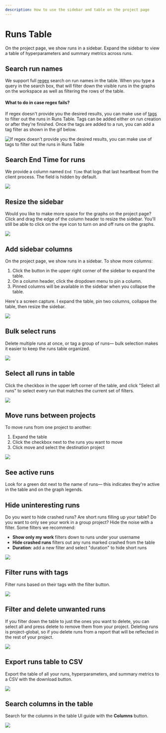 ```yaml
---
description: How to use the sidebar and table on the project page
---
```


# Runs Table

On the project page, we show runs in a sidebar. Expand the sidebar to view a table of hyperparameters and summary metrics across runs.

## Search run names

We support full [regex](https://dev.mysql.com/doc/refman/8.0/en/regexp.html) search on run names in the table. When you type a query in the search box, that will filter down the visible runs in the graphs on the workspace as well as filtering the rows of the table.

#### What to do in case regex fails?

If regex doesn't provide you the desired results, you can make use of [tags](tags.md) to filter out the runs in Runs Table. Tags can be added either on run creation or after they're finished. Once the tags are added to a run, you can add a tag filter as shown in the gif below.

![If regex doesn't provide you the desired results, you can make use of tags to filter out the runs in Runs Table](../../../.gitbook/assets/tags.gif)

## Search End Time for runs

We provide a column named `End Time` that logs that last heartbeat from the client process. The field is hidden by default.

![](<../../../.gitbook/assets/image (62) (1) (8).png>)

## Resize the sidebar

Would you like to make more space for the graphs on the project page? Click and drag the edge of the column header to resize the sidebar. You'll still be able to click on the eye icon to turn on and off runs on the graphs.

![](https://downloads.intercomcdn.com/i/o/153755378/d54ae70fb8155657a87545b1/howto+-+resize+column.gif)

## Add sidebar columns

On the project page, we show runs in a sidebar. To show more columns:

1. Click the button in the upper right corner of the sidebar to expand the table.
2. On a column header, click the dropdown menu to pin a column.
3. Pinned columns will be available in the sidebar when you collapse the table.

Here's a screen capture. I expand the table, pin two columns, collapse the table, then resize the sidebar.

![](https://downloads.intercomcdn.com/i/o/152951680/cf8cbc6b35e923be2551ba20/howto+-+pin+rows+in+table.gif)

## Bulk select runs

Delete multiple runs at once, or tag a group of runs— bulk selection makes it easier to keep the runs table organized.

![](<../../../.gitbook/assets/howto - bulk select.gif>)

## Select all runs in table

Click the checkbox in the upper left corner of the table, and click "Select all runs" to select every run that matches the current set of filters.

![](<../../../.gitbook/assets/all runs select.gif>)

## Move runs between projects

To move runs from one project to another:

1. Expand the table
2. Click the checkbox next to the runs you want to move
3. Click move and select the destination project

![](<../../../.gitbook/assets/howto - move runs.gif>)

## See active runs

Look for a green dot next to the name of runs— this indicates they're active in the table and on the graph legends.

## Hide uninteresting runs

Do you want to hide crashed runs? Are short runs filling up your table? Do you want to only see your work in a group project? Hide the noise with a filter. Some filters we recommend:

* **Show only my work** filters down to runs under your username
* **Hide crashed runs** filters out any runs marked crashed from the table
* **Duration**: add a new filter and select "duration" to hide short runs

![](<../../../.gitbook/assets/image (18).png>)

## Filter runs with tags

Filter runs based on their tags with the filter button.

![](<../../../.gitbook/assets/2021-03-18 07.54.44.gif>)

## Filter and delete unwanted runs

If you filter down the table to just the ones you want to delete, you can select all and press delete to remove them from your project. Deleting runs is project-global, so if you delete runs from a report that will be reflected in the rest of your project.

![](<../../../.gitbook/assets/2020-05-13 19.14.13.gif>)

## Export runs table to CSV

Export the table of all your runs, hyperparameters, and summary metrics to a CSV with the download button.

![](<../../../.gitbook/assets/2020-07-06 11.51.01.gif>)

## Search columns in the table

Search for the columns in the table UI guide with the **Columns** button.

![](<../../../.gitbook/assets/2021-03-18 07.15.19.gif>)
